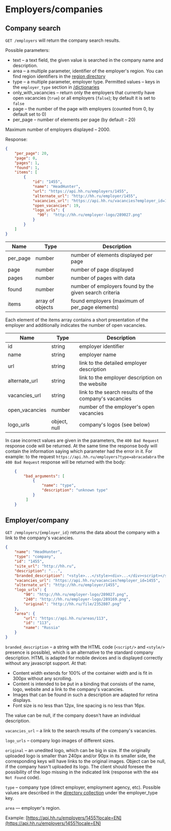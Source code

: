 # Employers/companies

<a name="search"></a>
## Company search

`GET /employers` will return the company search results.

Possible parameters:

* text – a text field, the given value is searched in the company name and
  description.
* area – a multiple parameter, identifier of the employer's region. You can
  find region identifiers in the [region directory](areas.md)
* type – a multiple parameter, employer type. Permitted values – keys in the
  `employer_type` section in [/dictionaries](dictionaries.md)
* only_with_vacancies – return only the employers that currently
  have open vacancies (`true`) or all employers (`false`); by default it is
  set to `false`
* page – the number of the page with employers (counted from 0, by default
  set to 0)
* per_page – number of elements per page (by default – 20)

Maximum number of employers displayed – 2000.

Response:

```json
{
    "per_page": 20,
    "page": 0,
    "pages": 1,
    "found": 1,
    "items": [
        {
            "id": "1455",
            "name": "HeadHunter",
            "url": "https://api.hh.ru/employers/1455",
            "alternate_url": "http://hh.ru/employer/1455",
            "vacancies_url": "https://api.hh.ru/vacancies?employer_id=1455",
            "open_vacancies": 19,
            "logo_urls": {
              "90":  "http://hh.ru/employer-logo/289027.png"
            }
        }
    ]
}
```

| Name      | Type             | Description                                            |
|-----------|------------------|--------------------------------------------------------|
| per_page  | number           | number of elements displayed per page                  |
| page      | number           | number of page displayed                               |
| pages     | number           | number of pages with data                              |
| found     | number           | number of employers found by the given search criteria |
| items     | array of objects | found employers (maximum of per\_page elements)        |

Each element of the items array contains a short presentation of the employer
and additionally indicates the number of open vacancies.

| Name            | Type         | Description                                           |
|-----------------|--------------|-------------------------------------------------------|
| id              | string       | employer identifier                                   |
| name            | string       | employer name                                         |
| url             | string       | link to the detailed employer description             |
| alternate_url   | string       | link to the employer description on the website       |
| vacancies_url   | string       | link to the search results of the company's vacancies |
| open_vacancies  | number       | number of the employer's open vacancies               |
| logo_urls       | object, null | company's logos (see below)                           |

In case incorrect values are given in the parameters, the `400 Bad Request`
response code will be returned. At the same time the response body will contain
the information saying which parameter had the error in it. For example: to the
request `https://api.hh.ru/employers?type=abracadabra` the `400 Bad Request`
response will be returned with the body:

```json
    {
        "bad_arguments": [
            {
                "name": "type",
                "description": "unknown type"
            }
         ]
    }
```


<a name="item"></a>
## Employer/company

`GET /employers/{employer_id}` returns the data about the company with a link
to the company's vacancies.

```json
{
    "name": "HeadHunter",
    "type": "company",
    "id": "1455",
    "site_url": "http://hh.ru",
    "description": "...",
    "branded_description": "<style>...</style><div>...</div><script></script>",
    "vacancies_url": "https://api.hh.ru/vacancies?employer_id=1455",
    "alternate_url": "http://hh.ru/employer/1455",
    "logo_urls": {
        "90": "http://hh.ru/employer-logo/289027.png",
        "240": "http://hh.ru/employer-logo/289169.png",
        "original": "http://hh.ru/file/2352807.png"
    },
    "area": {
        "url": "https://api.hh.ru/areas/113",
        "id": "113",
        "name": "Russia"
    }
}
```

`branded_description` – a string with the HTML code (`<script/>` and `<style/>`
presence is possible), which is an alternative to the standard company
description. HTML is adapted for mobile devices and is displayed correctly
without any javascript support. At that:

* Content width extends for 100% of the container width and is fit in 300px
  without any scrolling.
* Content is intended to be put in a binding that consists of the name, logo,
  website and a link to the company's vacancies.
* Images that can be found in such a description are adapted for retina
  displays.
* Font size is no less than 12px, line spacing is no less than 16px.

The value can be null, if the company doesn't have an individual description.

`vacancies_url` – a link to the search results of the company's vacancies.

`logo_urls` – company logo images of different sizes.

`original` – an unedited logo, which can be big in size. If the originally
uploaded logo is smaller than 240px and/or 90px in its smaller side,
the corresponding keys will have links to the original images. Object
can be null, if the company hasn't uploaded its logo. The client should foresee
the possibility of the logo missing in the indicated link (response with the
`404 Not Found` code).

`type` – company type (direct employer, employment agency, etc). Possible values
are described in the [directory collection](dictionaries.md) under the
employer_type key.

`area` — employer's region.

Example: [https://api.hh.ru/employers/1455?locale=EN](https://api.hh.ru/employers/1455?locale=EN)

